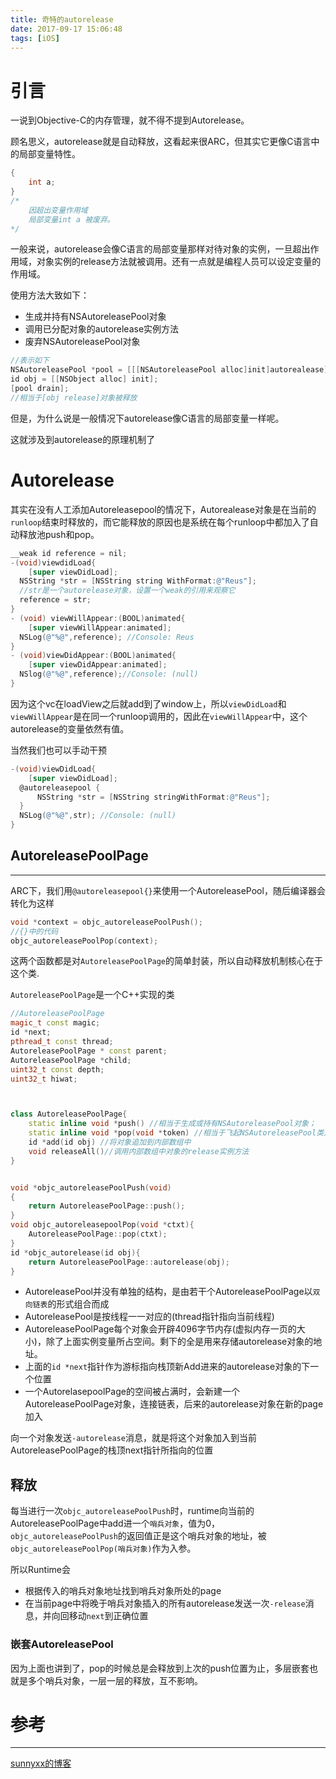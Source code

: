 ```yaml
---
title: 奇特的autorelease
date: 2017-09-17 15:06:48
tags: [iOS]
---
```


# 引言

一说到Objective-C的内存管理，就不得不提到Autorelease。

顾名思义，autorelease就是自动释放，这看起来很ARC，但其实它更像C语言中的局部变量特性。

```c
{
    int a;
}
/*
	因超出变量作用域
	局部变量int a 被废弃。
*/
```

一般来说，autorelease会像C语言的局部变量那样对待对象的实例，一旦超出作用域，对象实例的release方法就被调用。还有一点就是编程人员可以设定变量的作用域。

使用方法大致如下：

* 生成并持有NSAutoreleasePool对象
* 调用已分配对象的autorelease实例方法
* 废弃NSAutoreleasePool对象

```objective-c
//表示如下
NSAutoreleasePool *pool = [[[NSAutoreleasePool alloc]init]autorealease];
id obj = [[NSObject alloc] init];
[pool drain];
//相当于[obj release]对象被释放
```

但是，为什么说是一般情况下autorelease像C语言的局部变量一样呢。

这就涉及到autorelease的原理机制了

# Autorelease

其实在没有人工添加Autoreleasepool的情况下，Autorealease对象是在当前的`runloop`结束时释放的，而它能释放的原因也是系统在每个runloop中都加入了自动释放池push和pop。

```objective-c
__weak id reference = nil;
-(void)viewdidLoad{
    [super viewDidLoad];
  NSString *str = [NSString string WithFormat:@"Reus"];
  //str是一个autorelease对象，设置一个weak的引用来观察它
  reference = str;
}
- (void) viewWillAppear:(BOOL)animated{
    [super viewWillAppear:animated];
  NSLog(@"%@",reference); //Console: Reus
}
- (void)viewDidAppear:(BOOL)animated{
    [super viewDidAppear:animated];
  NSlog(@"%@",reference);//Console: (null)
}
```

因为这个vc在loadView之后就add到了window上，所以`viewDidLoad`和`viewWillAppear`是在同一个runloop调用的，因此在`viewWillAppear`中，这个autorelease的变量依然有值。

当然我们也可以手动干预

```objective-c
-(void)viewDidLoad{
    [super viewDidLoad];
  @autoreleasepool {
      NSString *str = [NSString stringWithFormat:@"Reus"];
  }
  NSLog(@"%@",str); //Console: (null)
}
```

## AutoreleasePoolPage

---

ARC下，我们用`@autoreleasepool{}`来使用一个AutoreleasePool，随后编译器会转化为这样

```objective-c
void *context = objc_autoreleasePoolPush();
//{}中的代码
objc_autoreleasePoolPop(context);
```

这两个函数都是对`AutoreleasePoolPage`的简单封装，所以自动释放机制核心在于这个类.

`AutoreleasePoolPage`是一个C++实现的类

```c++
//AutoreleasePoolPage
magic_t const magic;
id *next;
pthread_t const thread;
AutoreleasePoolPage * const parent;
AutoreleasePoolPage *child;
uint32_t const depth;
uint32_t hiwat;



class AutoreleasePoolPage{
	static inline void *push() //相当于生成或持有NSAutoreleasePool对象；
	static inline void *pop(void *token) //相当于飞起NSAutoreleasePool类对象
	id *add(id obj) //将对象追加到内部数组中
    void releaseAll()//调用内部数组中对象的release实例方法
}


void *objc_autoreleasePoolPush(void)
{
    return AutoreleasePoolPage::push();
}
void objc_autoreleasepoolPop(void *ctxt){
    AutoreleasePoolPage::pop(ctxt);
}
id *objc_autorelease(id obj){
    return AutoreleasePoolPage::autorelease(obj);
}

```

* AutoreleasePool并没有单独的结构，是由若干个AutoreleasePoolPage以`双向链表`的形式组合而成
* AutoreleasePool是按线程一一对应的(thread指针指向当前线程)
* AutoreleasePoolPage每个对象会开辟4096字节内存(虚拟内存一页的大小)，除了上面实例变量所占空间。剩下的全是用来存储autorelease对象的地址。
* 上面的`id *next`指针作为游标指向栈顶新Add进来的autorelease对象的下一个位置
* 一个AutorelasepoolPage的空间被占满时，会新建一个AutoreleasePoolPage对象，连接链表，后来的autorelease对象在新的page加入

向一个对象发送`-autorelease`消息，就是将这个对象加入到当前AutoreleasePoolPage的栈顶next指针所指向的位置

## 释放

每当进行一次`objc_autoreleasePoolPush`时，runtime向当前的AutoreleasePoolPage中add进一个`哨兵对象`，值为0，`objc_autoreleasePoolPush`的返回值正是这个哨兵对象的地址，被`objc_autoreleasePoolPop(哨兵对象)`作为入参。

所以Runtime会

* 根据传入的哨兵对象地址找到哨兵对象所处的page
* 在当前page中将晚于哨兵对象插入的所有autorelease发送一次`-release`消息，并向回移动`next`到正确位置

### 嵌套AutoreleasePool

因为上面也讲到了，pop的时候总是会释放到上次的push位置为止，多层嵌套也就是多个哨兵对象，一层一层的释放，互不影响。



# 参考

---

[sunnyxx的博客](blog.sunnyxx.com)

